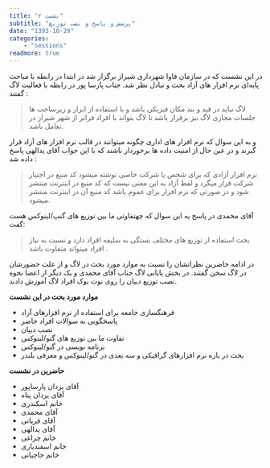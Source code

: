 ```yaml
---
title: "نشست ۲"
subtitle: "پرسش و پاسخ و نصب توزیع"
date: "1393-10-29"
categories:
    - "sessions"
readmore: true
---
```

در این نشست که در سازمان فاوا شهرداری شیراز برگزار شد در ابتدا در رابطه با مباحث پایه‌ای نرم افزار های آزاد بحث و تبادل نظر شد. جناب پارسا پور در رابطه با فعالیت لاگ گفتند :

> لاگ نباید در قید و بند مکان فیزیکی باشد و با استفاده از ابزار و زیرساخت ها جلسات مجازی لاگ نیز برقرار باشد تا لاگ بتواند با افراد فراتر از شهر شیراز در تعامل باشد.

و به این سوال که نرم افزار های اداری چگونه میتوانند در قالب نرم افزار های آزاد قرار گیرند و در عین حال از امنیت داده ها برخوردار باشند که با این جواب آقای یدالهی پاسخ داده شد :

> نرم افزار آزادی که برای شخص یا شرکت خاصی نوشته میشود کد منبع در اختیار شرکت قرار میگرد و لفظ آزاد به این معنی نیست که کد منبع در اینترنت منتشر شود و در صورتی که نرم افزار برای عموم باشد کد منبع آن در اینترنت منتشر میشود.

آقای محمدی در پاسخ یه این سوال که چهتفاوتی ما بین توزیع های گنپ/لینوکس هست گفت:

> بحث استفاده از توزیع های مختلف بستگی به سلیقه افراد دارد و نسبت به نیاز افراد میتواند متفاوت باشد .

در ادامه حاضرین نظراتشان را نسبت به موارد مورد بحث در لاگ و از علت حضورشان در لاگ سخن گفتند. در بخش پایانی لاگ جناب آقای محمدی و یک دیگر از اعضا نحوه نصب توزیع دبیان را روی نوت بوک افراد لاگ آموزش دادند.

**موارد مورد بحث در این نشست**

  * فرهنگسازی جامعه برای استفاده از نرم افزارهای آزاد
  * پاسخگویی به سوالات افراد حاضر
  * نصب دبیان
  * تفاوت ما بین توزیع های گنو/لینوکس
  * برنامه نویسی در گنو/لینوکس
  * بحث در باره نرم افزارهای گرافیکی و سه بعدی در گنو/لینوکس و معرفی بلندر

**حاضرین در نشست**

  * آقای یزدان پارساپور
  * آقای یزدان پناه
  * خانم اسکندری
  * آقای محمدی
  * آقای فریانی
  * آقای یدالهی
  * خانم چراغی
  * خانم اسفندیاری
  * خانم حاجیانی 

